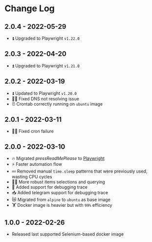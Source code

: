 # Change Log

## 2.0.4 - 2022-05-29

* ⏫ Upgraded to Playwright `v1.22.0`


## 2.0.3 - 2022-04-20

* ⏫ Upgraded to Playwright `v1.21.0`

## 2.0.2 - 2022-03-19

* ⏫ Updated to Playwright `v1.20.0`
* 👨‍🔧 Fixed DNS not resolving issue
* ⏰ Crontab correctly running on `ubuntu` image

## 2.0.1 - 2022-03-11

* 👨‍🔧 Fixed cron failure

## 2.0.0 - 2022-03-10

* 🔥 Migrated *pressReadMePlease* to [Playwright](https://playwright.dev) 
* ⚡️ Faster automation flow
* 💤 Removed manual `time.sleep` patterns that were previously used, wasting CPU cycles
* 💪🏻 More robust items selections and querying
* 🐞 Added support for debugging trace
* 📥 Added telegram support for debugging trace
* 😿 Migrated from `alpine` to `ubuntu` as base image
* 🏋️‍ Docker image is heavier but with `99%` efficiency

## 1.0.0 - 2022-02-26

 * Released last supported Selenium-based docker image